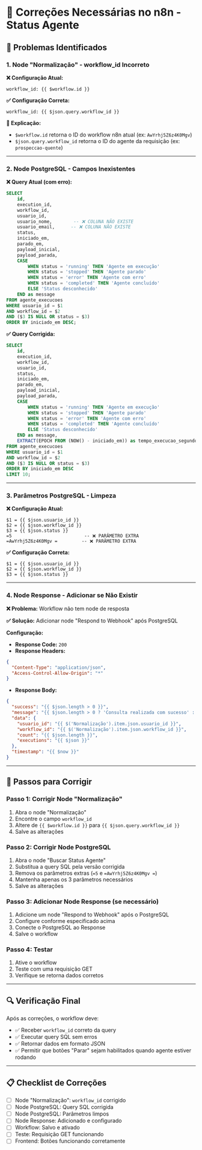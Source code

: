 # 🔧 Correções Necessárias no n8n - Status Agente

## 🚨 Problemas Identificados

### 1. **Node "Normalização" - workflow_id Incorreto**

**❌ Configuração Atual:**
```
workflow_id: {{ $workflow.id }}
```

**✅ Configuração Correta:**
```
workflow_id: {{ $json.query.workflow_id }}
```

**📝 Explicação:**
- `$workflow.id` retorna o ID do workflow n8n atual (ex: `AwYrhj5Z6z4K0Mgv`)
- `$json.query.workflow_id` retorna o ID do agente da requisição (ex: `prospeccao-quente`)

---

### 2. **Node PostgreSQL - Campos Inexistentes**

**❌ Query Atual (com erro):**
```sql
SELECT
    id,
    execution_id,
    workflow_id,
    usuario_id,
    usuario_nome,        -- ❌ COLUNA NÃO EXISTE
    usuario_email,      -- ❌ COLUNA NÃO EXISTE
    status,
    iniciado_em,
    parado_em,
    payload_inicial,
    payload_parada,
    CASE
        WHEN status = 'running' THEN 'Agente em execução'
        WHEN status = 'stopped' THEN 'Agente parado'
        WHEN status = 'error' THEN 'Agente com erro'
        WHEN status = 'completed' THEN 'Agente concluído'
        ELSE 'Status desconhecido'
    END as message
FROM agente_execucoes
WHERE usuario_id = $1
AND workflow_id = $2
AND ($3 IS NULL OR status = $3)
ORDER BY iniciado_em DESC;
```

**✅ Query Corrigida:**
```sql
SELECT
    id,
    execution_id,
    workflow_id,
    usuario_id,
    status,
    iniciado_em,
    parado_em,
    payload_inicial,
    payload_parada,
    CASE
        WHEN status = 'running' THEN 'Agente em execução'
        WHEN status = 'stopped' THEN 'Agente parado'
        WHEN status = 'error' THEN 'Agente com erro'
        WHEN status = 'completed' THEN 'Agente concluído'
        ELSE 'Status desconhecido'
    END as message,
    EXTRACT(EPOCH FROM (NOW() - iniciado_em)) as tempo_execucao_segundos
FROM agente_execucoes
WHERE usuario_id = $1
AND workflow_id = $2
AND ($3 IS NULL OR status = $3)
ORDER BY iniciado_em DESC
LIMIT 10;
```

---

### 3. **Parâmetros PostgreSQL - Limpeza**

**❌ Configuração Atual:**
```
$1 = {{ $json.usuario_id }}
$2 = {{ $json.workflow_id }}
$3 = {{ $json.status }}
=5                           -- ❌ PARÂMETRO EXTRA
=AwYrhj5Z6z4K0Mgv =         -- ❌ PARÂMETRO EXTRA
```

**✅ Configuração Correta:**
```
$1 = {{ $json.usuario_id }}
$2 = {{ $json.workflow_id }}
$3 = {{ $json.status }}
```

---

### 4. **Node Response - Adicionar se Não Existir**

**❌ Problema:** Workflow não tem node de resposta

**✅ Solução:** Adicionar node "Respond to Webhook" após PostgreSQL

**Configuração:**
- **Response Code:** `200`
- **Response Headers:**
```json
{
  "Content-Type": "application/json",
  "Access-Control-Allow-Origin": "*"
}
```
- **Response Body:**
```json
{
  "success": "{{ $json.length > 0 }}",
  "message": "{{ $json.length > 0 ? 'Consulta realizada com sucesso' : 'Nenhuma execução encontrada' }}",
  "data": {
    "usuario_id": "{{ $('Normalização').item.json.usuario_id }}",
    "workflow_id": "{{ $('Normalização').item.json.workflow_id }}",
    "count": "{{ $json.length }}",
    "executions": "{{ $json }}"
  },
  "timestamp": "{{ $now }}"
}
```

---

## 🎯 Passos para Corrigir

### **Passo 1: Corrigir Node "Normalização"**
1. Abra o node "Normalização"
2. Encontre o campo `workflow_id`
3. Altere de `{{ $workflow.id }}` para `{{ $json.query.workflow_id }}`
4. Salve as alterações

### **Passo 2: Corrigir Node PostgreSQL**
1. Abra o node "Buscar Status Agente"
2. Substitua a query SQL pela versão corrigida
3. Remova os parâmetros extras (`=5` e `=AwYrhj5Z6z4K0Mgv =`)
4. Mantenha apenas os 3 parâmetros necessários
5. Salve as alterações

### **Passo 3: Adicionar Node Response (se necessário)**
1. Adicione um node "Respond to Webhook" após o PostgreSQL
2. Configure conforme especificado acima
3. Conecte o PostgreSQL ao Response
4. Salve o workflow

### **Passo 4: Testar**
1. Ative o workflow
2. Teste com uma requisição GET
3. Verifique se retorna dados corretos

---

## 🔍 Verificação Final

Após as correções, o workflow deve:
- ✅ Receber `workflow_id` correto da query
- ✅ Executar query SQL sem erros
- ✅ Retornar dados em formato JSON
- ✅ Permitir que botões "Parar" sejam habilitados quando agente estiver rodando

---

## 📋 Checklist de Correções

- [ ] Node "Normalização": `workflow_id` corrigido
- [ ] Node PostgreSQL: Query SQL corrigida
- [ ] Node PostgreSQL: Parâmetros limpos
- [ ] Node Response: Adicionado e configurado
- [ ] Workflow: Salvo e ativado
- [ ] Teste: Requisição GET funcionando
- [ ] Frontend: Botões funcionando corretamente
